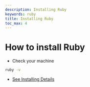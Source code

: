 ```yaml
---
description: Installing Ruby
keywords: ruby
title: Installing Ruby
toc_max: 4
---
```


# How to install  Ruby

* Check your machine 

```bash
ruby -v
```

 * <a href="https://www.ruby-lang.org/en/documentation/installation/" target="_blank">See Installing Details</a>
